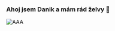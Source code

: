 ### Ahoj jsem Danik a mám rád želvy 👋

![AAA](https://i.pinimg.com/originals/28/dc/10/28dc10d4c18623b9d1f185a4561eae23.gif)


<!--
**MamRadzelvyy/MamRadzelvyy** is a ✨ _special_ ✨ repository because its `README.md` (this file) appears on your GitHub profile.

Here are some ideas to get you started:

- 🔭 I’m currently working on ...
- 🌱 I’m currently learning ...
- 👯 I’m looking to collaborate on ...
- 🤔 I’m looking for help with ...
- 💬 Ask me about ...
- 📫 How to reach me: ...
- 😄 Pronouns: ...
- ⚡ Fun fact: ...
-->



